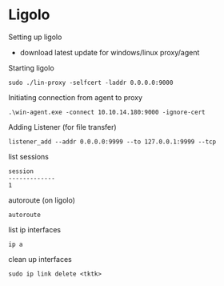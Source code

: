 # Ligolo

Setting up ligolo

* download latest update for windows/linux proxy/agent

Starting ligolo

```
sudo ./lin-proxy -selfcert -laddr 0.0.0.0:9000
```

Initiating connection from agent to proxy

```
.\win-agent.exe -connect 10.10.14.180:9000 -ignore-cert
```

Adding Listener (for file transfer)

```
listener_add --addr 0.0.0.0:9999 --to 127.0.0.1:9999 --tcp
```

list sessions

```
session
-------------
1
```

autoroute (on ligolo)

```
autoroute
```

list ip interfaces&#x20;

```
ip a
```

clean up interfaces

```
sudo ip link delete <tktk>
```
